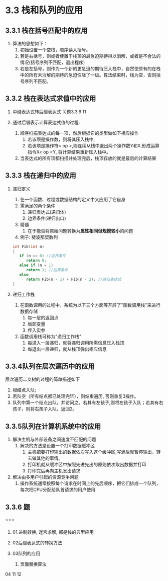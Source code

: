 # 3.3 栈和队列的应用

## 3.3.1 栈在括号匹配中的应用

1. 算法的思想如下：
   1. 初始设置一个空栈，顺序读入括号。
   2. 若是右括号，则或者使置于栈顶的最急迫期待得以消解，或者是不合法的情况(括号序列不匹配，退出程序)
   3. 若是左括号，则作为一个新的更急迫的期待压入栈中，自然使原有的在栈中的所有未消解的期待的急迫性降了一级。算法结束时，栈为空，否则括号序列不匹配。

## 3.3.2 栈在表达式求值中的应用

1. 中缀表达式转后缀表达式 习题3.3.6 11

2. 通过后缀表示计算表达式值的过程:
   1. 顺序扫描表达式的每一项，然后根据它的类型做如下相应操作
      1. 若该项是操作数，则将其压入栈中;
      2. 若该项是操作符< op >,则连续从栈中退出两个操作数Y和X,形成运算指令X< op >Y, 将计算结果重新压入栈中。
   2. 当表达式的所有项都扫描并处理完后，栈顶存放的就是最后的计算结果

## 3.3.3 栈在递归中的应用

1. 递归定义
   1. 在一个函数、过程或数据结构的定义中又应用了它自身
   2. 需满足的两个条件
      1. 递归表达式(递归体)
      2. 边界条件(递归出口)
   3. 精髓
      1. 在于能否将原始问题转换为**属性相同但规模较小**的问题
   4. 例子: 斐波那契数列

   ```c
   int Fib(int n)
   {
      if (n == 0) //边界条件
         return 0;
      else if (n = 1)
         return 1; //边界条件
      else
         return Fib(n - 1) + Fib(n - 2); //递归表达式
   }
   ```

2. 递归工作栈
   1. 在函数调用的过程中，系统为以下三个方面等开辟了"函数调用栈"来进行数据存储
      1. 每一层的返回点
      2. 局部变量
      3. 传入实参
   2. 函数调用栈可称为"递归工作栈"
      1. 每进入一层递归，就将递归调用所需信息压入栈顶
      2. 每退出一层递归，就从栈顶弹出相应信息

## 3.3.4队列在层次遍历中的应用

层次遍历二叉树的过程的简单描述如下

1. 根结点入队;
2. 若队空（所有结点都已处理完毕），则结束遍历, 否则重复3操作。
3. 队列中第一个结点出队，并访问之。若其有左孩子,则将左孩子入队；若其有右孩子，则将右孩子入队，返回2。

## 3.3.5队列在计算机系统中的应用

1. 解决主机与外部设备之间速度不匹配的问题
   1. 解决的方法是设置一个打印数据缓冲区
      1. 主机把要打印输出的数据依次写入这个缓冲区,写满后就暂停输出，转去做其他的事情。
      2. 打印机就从缓冲区中按照先进先出的原则依次取出数据并打印
      3. 打印完后再向主机发岀请求
2. 解决由多用户引起的资源竞争问题
   1. 操作系统通常按照每个请求在时间上的先后顺序，把它们排成一个队列，每次把CPU分配给队首请求的用户使用

## 3.3.6 题

⭐⭐⭐

1. 01.进制转换, 迷宫求解, 都是栈的典型应用

2. 02后缀表达式的转换方法

3. 03队列的应用
   1. 页面替换算法

04 11 12
